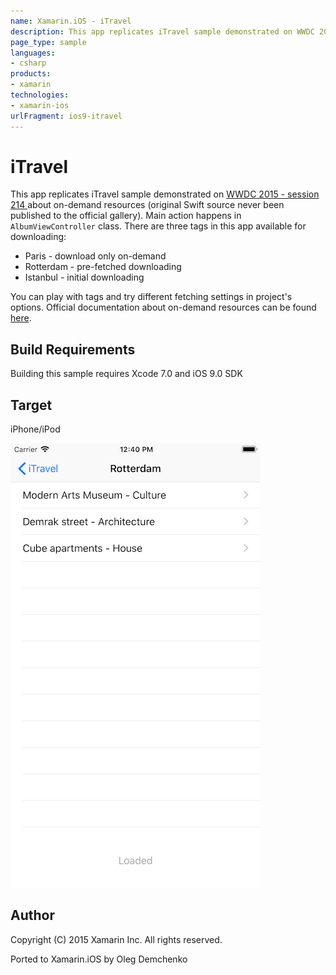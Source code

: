 ```yaml
---
name: Xamarin.iOS - iTravel
description: This app replicates iTravel sample demonstrated on WWDC 2015 - session 214 about on-demand resources (original Swift source never been published to...
page_type: sample
languages:
- csharp
products:
- xamarin
technologies:
- xamarin-ios
urlFragment: ios9-itravel
---
```

# iTravel

This app replicates iTravel sample demonstrated on [WWDC 2015 - session 214 ](https://developer.apple.com/videos/play/wwdc2015-214/) about on-demand resources (original Swift source never been published to the official gallery). Main action happens in `AlbumViewController` class. There are three tags in this app available for downloading:
* Paris - download only on-demand
* Rotterdam - pre-fetched downloading
* Istanbul - initial downloading

You can play with tags and try different fetching settings in project's options. Official documentation about on-demand resources can be found [here](https://developer.apple.com/library/ios/documentation/FileManagement/Conceptual/On_Demand_Resources_Guide/).

## Build Requirements

Building this sample requires Xcode 7.0 and iOS 9.0 SDK

## Target
iPhone/iPod

![iTravel application screenshot](Screenshots/screenshot-1.png "iTravel application screenshot")

## Author 

Copyright (C) 2015 Xamarin Inc. All rights reserved.

Ported to Xamarin.iOS by Oleg Demchenko